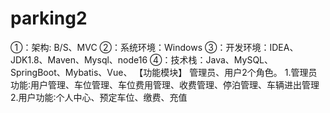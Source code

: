 # parking2
①：架构: B/S、MVC ②：系统环境：Windows ③：开发环境：IDEA、JDK1.8、Maven、Mysql、node16 ④：技术栈：Java、MySQL、SpringBoot、Mybatis、Vue、  【功能模块】 管理员、用户2个角色。 1.管理员功能∶用户管理、车位管理、车位费用管理、收费管理、停泊管理、车辆进出管理 2.用户功能∶个人中心、预定车位、缴费、充值

